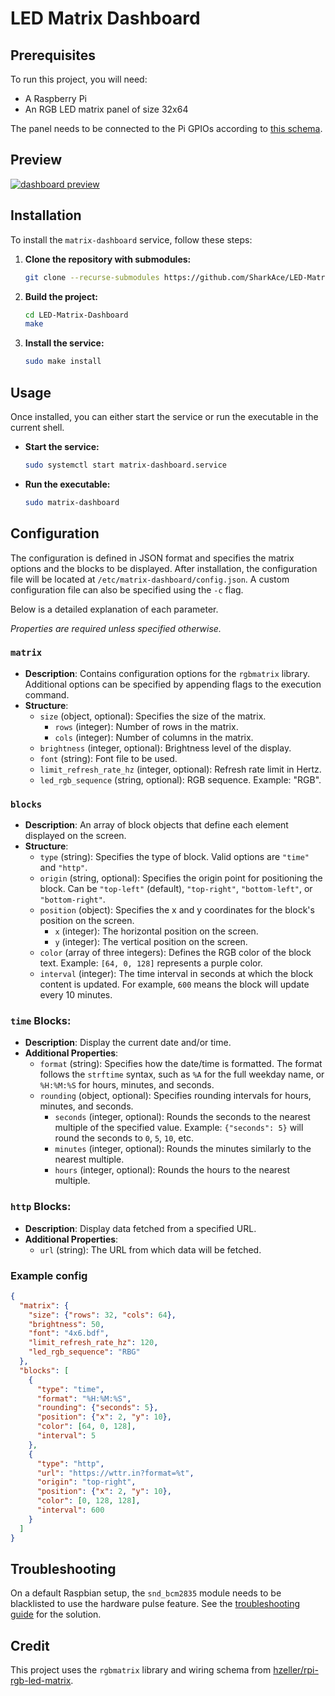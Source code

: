 # LED Matrix Dashboard

## Prerequisites

To run this project, you will need:

- A Raspberry Pi
- An RGB LED matrix panel of size 32x64

The panel needs to be connected to the Pi GPIOs according to [this schema](https://github.com/hzeller/rpi-rgb-led-matrix/blob/a3eea997a9254b83ab2de97ae80d83588f696387/wiring.md#connections-per-chain).

## Preview

[![dashboard preview](https://tinypic.host/images/2024/08/03/dashboard-preview.md.jpg)](https://tinypic.host/image/dashboard-preview.D6eWfx)

## Installation

To install the `matrix-dashboard` service, follow these steps:

1. **Clone the repository with submodules:**

    ```bash
    git clone --recurse-submodules https://github.com/SharkAce/LED-Matrix-Dashboard.git
    ```

2. **Build the project:**

    ```bash
    cd LED-Matrix-Dashboard
    make
    ```

3. **Install the service:**

    ```bash
    sudo make install
    ```

## Usage

Once installed, you can either start the service or run the executable in the current shell.

- **Start the service:**

    ```bash
    sudo systemctl start matrix-dashboard.service
    ```

- **Run the executable:**

    ```bash
    sudo matrix-dashboard
    ```
    
## Configuration

The configuration is defined in JSON format and specifies the matrix options and the blocks to be displayed. After installation, the configuration file will be located at `/etc/matrix-dashboard/config.json`. A custom configuration file can also be specified using the `-c` flag. 

Below is a detailed explanation of each parameter.

*Properties are required unless specified otherwise.*

### `matrix`
- **Description**: Contains configuration options for the `rgbmatrix` library. Additional options can be specified by appending flags to the execution command.
- **Structure**:
  - `size` (object, optional): Specifies the size of the matrix.
    - `rows` (integer): Number of rows in the matrix.
    - `cols` (integer): Number of columns in the matrix.
  - `brightness` (integer, optional): Brightness level of the display.
  - `font` (string): Font file to be used.
  - `limit_refresh_rate_hz` (integer, optional): Refresh rate limit in Hertz.
  - `led_rgb_sequence` (string, optional): RGB sequence. Example: "RGB".

### `blocks`
- **Description**: An array of block objects that define each element displayed on the screen.
- **Structure**:
  - `type` (string): Specifies the type of block. Valid options are `"time"` and `"http"`.
  - `origin` (string, optional): Specifies the origin point for positioning the block. Can be `"top-left"` (default), `"top-right"`, `"bottom-left"`, or `"bottom-right"`.
  - `position` (object): Specifies the x and y coordinates for the block's position on the screen.
    - `x` (integer): The horizontal position on the screen.
    - `y` (integer): The vertical position on the screen.
  - `color` (array of three integers): Defines the RGB color of the block text. Example: `[64, 0, 128]` represents a purple color.
  - `interval` (integer): The time interval in seconds at which the block content is updated. For example, `600` means the block will update every 10 minutes.

### `time` Blocks:
- **Description**: Display the current date and/or time.
- **Additional Properties**:
  - `format` (string): Specifies how the date/time is formatted. The format follows the `strftime` syntax, such as `%A` for the full weekday name, or `%H:%M:%S` for hours, minutes, and seconds.
  - `rounding` (object, optional): Specifies rounding intervals for hours, minutes, and seconds.
    - `seconds` (integer, optional): Rounds the seconds to the nearest multiple of the specified value. Example: `{"seconds": 5}` will round the seconds to `0`, `5`, `10`, etc.
    - `minutes` (integer, optional): Rounds the minutes similarly to the nearest multiple.
    - `hours` (integer, optional): Rounds the hours to the nearest multiple.

### `http` Blocks:
- **Description**: Display data fetched from a specified URL.
- **Additional Properties**:
  - `url` (string): The URL from which data will be fetched.

### Example config
```json
{
  "matrix": {
    "size": {"rows": 32, "cols": 64},
    "brightness": 50,
    "font": "4x6.bdf",
    "limit_refresh_rate_hz": 120,
    "led_rgb_sequence": "RBG"
  },
  "blocks": [
    {
      "type": "time",
      "format": "%H:%M:%S",
      "rounding": {"seconds": 5},
      "position": {"x": 2, "y": 10},
      "color": [64, 0, 128],
      "interval": 5
    },
    {
      "type": "http",
      "url": "https://wttr.in?format=%t",
      "origin": "top-right",
      "position": {"x": 2, "y": 10},
      "color": [0, 128, 128],
      "interval": 600
    }
  ]
}
```

## Troubleshooting

On a default Raspbian setup, the `snd_bcm2835` module needs to be blacklisted to use the hardware pulse feature. See the [troubleshooting guide](https://github.com/hzeller/rpi-rgb-led-matrix/tree/a3eea997a9254b83ab2de97ae80d83588f696387?tab=readme-ov-file#bad-interaction-with-sound) for the solution.

## Credit

This project uses the `rgbmatrix` library and wiring schema from [hzeller/rpi-rgb-led-matrix](https://github.com/hzeller/rpi-rgb-led-matrix/tree/a3eea997a9254b83ab2de97ae80d83588f696387).
